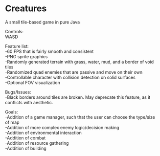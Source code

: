 # Creatures  
A small tile-based game in pure Java  

Controls:  
WASD  

Feature list:  
-60 FPS that is fairly smooth and consistent  
-PNG sprite graphics  
-Randomly generated terrain with grass, water, mud, and a border of void tiles  
-Randomized quad enemies that are passive and move on their own  
-Controllable character with collision detection on solid surfaces  
-Optional FOV visualization  

Bugs/Issues:  
-Black borders around tiles are broken. May deprecate this feature, as it conflicts with aesthetic.  
  
Goals:  
-Addition of a game manager, such that the user can choose the type/size of map  
-Addition of more complex enemy logic/decision making  
-Addition of environmental interaction  
-Addition of combat  
-Addition of resource gathering  
-Addition of building  

